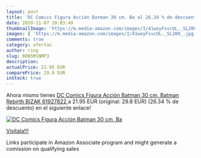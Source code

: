 ```yaml
---
layout: post
title: 'DC Comics Figura Acción Batman 30 cm. Ba al 26.34 % de descuento'
date: 2020-11-07 20:03:49
thumbnailImage: 'https://m.media-amazon.com/images/I/41woyFsvcUL._SL200_.jpg'
images: [ 'https://m.media-amazon.com/images/I/41woyFsvcUL._SL200_.jpg' ]
comments: true
category: ofertas
author: ring
slug: B085M1NMF3
description:
actualPrice: 21.95 EUR
comparePrice: 29.8 EUR
inStock: true
---
```


Ahora mismo tienes [DC Comics Figura Acción Batman 30 cm. Batman Rebirth  BIZAK 61927822 ](https://www.amazon.es/dp/B085M1NMF3/?tag=tolees-21) a 21.95 EUR (original: 29.8 EUR) (26.34 %  de descuento) en el siguiente enlace!

[![DC Comics Figura Acción Batman 30 cm. Ba](https://m.media-amazon.com/images/I/41woyFsvcUL._SL200_.jpg)](https://www.amazon.es/dp/B085M1NMF3/?tag=tolees-21)

[Visítala!!!](https://www.amazon.es/dp/B085M1NMF3/?tag=tolees-21)

Links participate in Amazon Associate program and might generate a comission on qualifying sales
